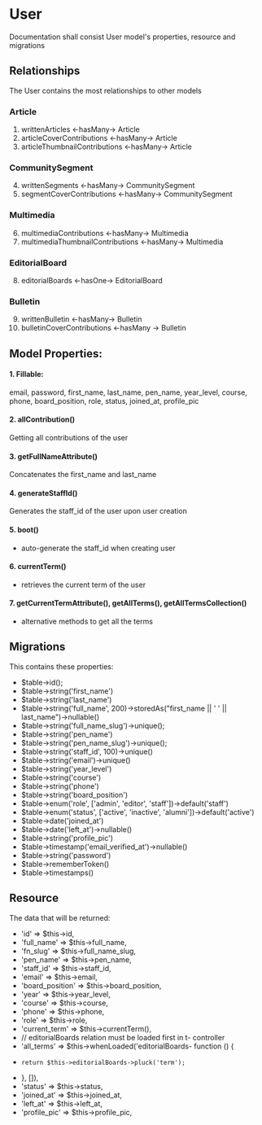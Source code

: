 # User 

Documentation shall consist User model's properties, resource and migrations

## Relationships 
The User contains the most relationships to other models

### Article 
1. writtenArticles <-hasMany-> Article 
2. articleCoverContributions <-hasMany-> Article 
3. articleThumbnailContributions <-hasMany-> Article

### CommunitySegment
4. writtenSegments <-hasMany-> CommunitySegment
5. segmentCoverContributions <-hasMany-> CommunitySegment

### Multimedia
6. multimediaContributions <-hasMany-> Multimedia
7. multimediaThumbnailContributions <-hasMany-> Multimedia

### EditorialBoard 
8. editorialBoards <-hasOne-> EditorialBoard

### Bulletin 
9. writtenBulletin <-hasMany-> Bulletin
10. bulletinCoverContributions <-hasMany -> Bulletin 

## Model Properties:

#### 1. Fillable: 
email, password, first_name, last_name, pen_name, year_level, course, phone, board_position, role, status, joined_at, profile_pic

#### 2. allContribution()
Getting all contributions of the user 

#### 3. getFullNameAttribute() 
Concatenates the first_name and last_name 

#### 4. generateStaffId() 
Generates the staff_id of the user upon user creation 

#### 5. boot() 
- auto-generate the staff_id when creating user 

#### 6. currentTerm()
- retrieves the current term of the user
  
#### 7. getCurrentTermAttribute(), getAllTerms(), getAllTermsCollection()
- alternative methods to get all the terms 
  

## Migrations
This contains these properties: 

- $table->id();
- $table->string('first_name')
- $table->string('last_name')
- $table->string('full_name', 200)->storedAs("first_name || ' ' || last_name")->nullable()
- $table->string('full_name_slug')->unique();
- $table->string('pen_name')
- $table->string('pen_name_slug')->unique();
- $table->string('staff_id', 100)->unique()
- $table->string('email')->unique()
- $table->string('year_level')
- $table->string('course')
- $table->string('phone')
- $table->string('board_position')
- $table->enum('role', ['admin', 'editor', 'staff'])->default('staff')
- $table->enum('status', ['active', 'inactive', 'alumni'])->default('active')
- $table->date('joined_at')
- $table->date('left_at')->nullable()
- $table->string('profile_pic')
- $table->timestamp('email_verified_at')->nullable()
- $table->string('password')
- $table->rememberToken()
- $table->timestamps()

## Resource
The data that will be returned:

- 'id' => $this->id,
- 'full_name' => $this->full_name,
- 'fn_slug' => $this->full_name_slug,
- 'pen_name' => $this->pen_name,
- 'staff_id' => $this->staff_id,
- 'email' => $this->email,
- 'board_position' => $this->board_position,
- 'year' => $this->year_level,
- 'course' => $this->course,
- 'phone' => $this->phone,
- 'role' => $this->role,
- 'current_term' => $this->currentTerm(),
- // editorialBoards relation must be loaded first in t- controller
- 'all_terms' => $this->whenLoaded('editorialBoards- function () {
-     return $this->editorialBoards->pluck('term');
- }, []),
- 'status' => $this->status,
- 'joined_at' => $this->joined_at,
- 'left_at' => $this->left_at,
- 'profile_pic' => $this->profile_pic,







